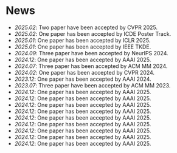 # News
- *2025.02*:  Two paper have been accepted by CVPR 2025.
- *2025.02*:  One paper has been accepted by ICDE Poster Track.
- *2025.01*:  One paper has been accepted by ICLR 2025.
- *2025.01*:  One paper has been accepted by IEEE TKDE. 
- *2024.09*:  Three paper have been accepted by NeurIPS 2024.
- *2024.12*:  One paper has been accepted by AAAI 2025.
- *2024.07*:  Three paper has been accepted by ACM MM 2024.
- *2024.02*:  One paper has been accepted by CVPR 2024.
- *2023.12*:  One paper has been accepted by AAAI 2024.
- *2023.07*:  Three paper have been accepted by ACM MM 2023.
- *2024.12*:  One paper has been accepted by AAAI 2025.
- *2024.12*:  One paper has been accepted by AAAI 2025.
- *2024.12*:  One paper has been accepted by AAAI 2025.
- *2024.12*:  One paper has been accepted by AAAI 2025.
- *2024.12*:  One paper has been accepted by AAAI 2025.
- *2024.12*:  One paper has been accepted by AAAI 2025.
- *2024.12*:  One paper has been accepted by AAAI 2025.
- *2024.12*:  One paper has been accepted by AAAI 2025.
- *2024.12*:  One paper has been accepted by AAAI 2025.
